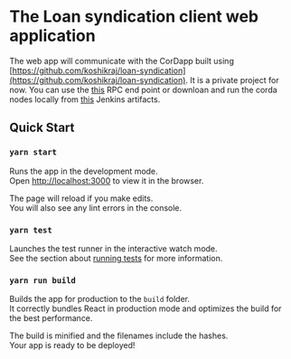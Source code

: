 # The Loan syndication client web application
The web app will communicate with the CorDapp built using [https://github.com/koshikraj/loan-syndication](https://github.com/koshikraj/loan-syndication). It is a private project for now. You can use the [this](http://projects.koshikraj.com:8888/api/) RPC end point or downloan and run the corda nodes locally from [this](http://jenkins.consensolabs.com:8080/job/deploy-syndlend-corda-nodes/) Jenkins artifacts.


## Quick Start

### `yarn start`

Runs the app in the development mode.<br>
Open [http://localhost:3000](http://localhost:3000) to view it in the browser.

The page will reload if you make edits.<br>
You will also see any lint errors in the console.

### `yarn test`

Launches the test runner in the interactive watch mode.<br>
See the section about [running tests](https://facebook.github.io/create-react-app/docs/running-tests) for more information.

### `yarn run build`

Builds the app for production to the `build` folder.<br>
It correctly bundles React in production mode and optimizes the build for the best performance.

The build is minified and the filenames include the hashes.<br>
Your app is ready to be deployed!

